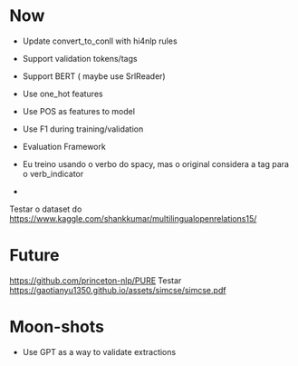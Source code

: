 # Now
- Update convert_to_conll with hi4nlp rules
- Support validation tokens/tags
- Support BERT ( maybe use SrlReader)
- Use one_hot features
- Use POS as features to model
- Use F1 during training/validation
- Evaluation Framework

- Eu treino usando o verbo do spacy, mas o original considera a tag para o verb_indicator
- 

Testar o dataset do https://www.kaggle.com/shankkumar/multilingualopenrelations15/

# Future
https://github.com/princeton-nlp/PURE
Testar https://gaotianyu1350.github.io/assets/simcse/simcse.pdf


# Moon-shots
- Use GPT as a way to validate extractions